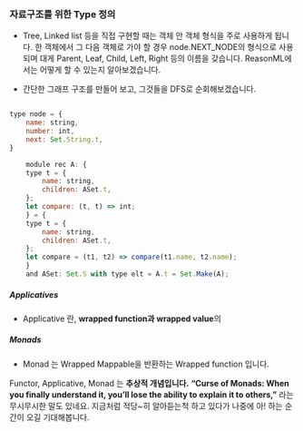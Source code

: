


### 자료구조를 위한 Type 정의
- Tree, Linked list 등을 직접 구현할 때는 객체 안 객체 형식을 주로 사용하게 됩니다. 한 객체에서 그 다음 객체로 가야 할 경우 node.NEXT_NODE의 형식으로 사용되며 대게 Parent, Leaf, Child, Left, Right 등의 이름을 갖습니다. ReasonML에서는 어떻게 할 수 있는지 알아보겠습니다.

- 간단한 그래프 구조를 만들어 보고, 그것들을 DFS로 순회해보겠습니다. 
```javascript

type node = {
    name: string,
    number: int,
    next: Set.String.t,
}

```


```javascript
    module rec A: {
    type t = {
        name: string,
        children: ASet.t,
    };
    let compare: (t, t) => int;
    } = {
    type t = {
        name: string,
        children: ASet.t,
    };
    let compare = (t1, t2) => compare(t1.name, t2.name);
    }
    and ASet: Set.S with type elt = A.t = Set.Make(A);
```

##### Applicatives
- Applicative 란, **wrapped function과 wrapped value**의 


##### Monads
- Monad 는 Wrapped Mappable을 반환하는 Wrapped function 입니다.


Functor, Applicative, Monad 는 **추상적 개념입니다.** 
**“Curse of Monads: When you finally understand it, you’ll lose the ability to explain it to others,”** 라는 무시무시한 말도 있네요. 지금처럼 적당~히 알아듣는척 하고 있다가 나중에 아! 하는 순간이 오길 기대해봅니다. 